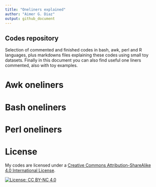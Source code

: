 ```yaml
---
title: "Oneliners explained"
author: "Aimer G. Diaz"
output: github_document
---
```

<!---
Sintaxis propia de github markdown https://github.com/adam-p/markdown-here/wiki/Markdown-Cheatsheet
El tema de las licencias https://gist.github.com/lukas-h/2a5d00690736b4c3a7ba
Cuando lanze los paquetes tanto de deteccion de fragmentos como el script de reduccion de librerias https://docs.github.com/en/enterprise-server@2.22/packages/quickstart  


To edit the github page follow 
https://resources.github.com/whitepapers/github-and-rstudio/ 

Mejor guia para llegar hasta aca 
https://rubenfcasal.github.io/post/intro-bookdown/

Problems commiting , pushing and so on? 
https://stackoverflow.com/questions/5097456/throw-away-local-commits-in-git
--->

## Codes repository

Selection of commented and finished codes in bash, awk, perl and R languages, plus markdowns files explaining these codes using small toy datasets. Finally in this document you can also find useful one liners commented, also with toy examples. 

# Awk oneliners 




# Bash oneliners




# Perl oneliners 

# License 

My codes are licensed under a [Creative Commons Attribution-ShareAlike 4.0 International License](https://creativecommons.org/licenses/by-nc/4.0/).

[![License: CC BY-NC 4.0](https://licensebuttons.net/l/by-nc/4.0/80x15.png)](https://creativecommons.org/licenses/by-nc/4.0/)
